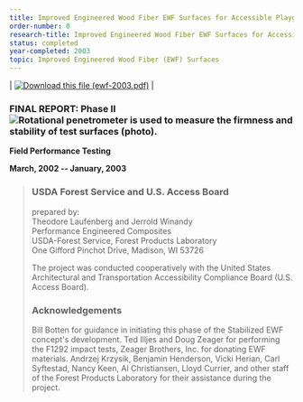 ```yaml
---
title: Improved Engineered Wood Fiber EWF Surfaces for Accessible Playgrounds
order-number: 0
research-title: Improved Engineered Wood Fiber EWF Surfaces for Accessible Playgrounds
status: completed
year-completed: 2003
topic: Improved Engineered Wood Fiber (EWF) Surfaces
---
```


| [![Download this file (ewf-2003.pdf)](https://www.access-board.gov/media/com_attachments/images/file_icons/pdf.gif)](https://www.access-board.gov/attachments/article/1232/ewf-2003.pdf "Download this file (ewf-2003.pdf)") |

### FINAL REPORT: Phase II![Rotational penetrometer is used to measure the firmness and stability of test surfaces (photo).](https://www.access-board.gov/images/research/ewf/fig2.jpg)

**Field Performance Testing**

**March, 2002 -- January, 2003**

> ### USDA Forest Service and U.S. Access Board
>
> prepared by:\
> Theodore Laufenberg and Jerrold Winandy\
> Performance Engineered Composites\
> USDA-Forest Service, Forest Products Laboratory\
> One Gifford Pinchot Drive, Madison, WI 53726
>
> The project was conducted cooperatively with the United States Architectural and Transportation Accessibility Compliance Board (U.S. Access Board).
>
> ### Acknowledgements
>
> Bill Botten for guidance in initiating this phase of the Stabilized EWF concept's development. Ted Illjes and Doug Zeager for performing the F1292 impact tests, Zeager Brothers, Inc. for donating EWF materials. Andrzej Krzysik, Benjamin Henderson, Vicki Herian, Carl Syftestad, Nancy Keen, Al Christiansen, Lloyd Currier, and other staff of the Forest Products Laboratory for their assistance during the project.
